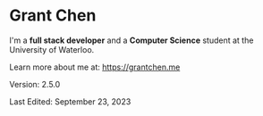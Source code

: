 # Grant Chen

I'm a **full stack developer** and a **Computer Science** student at the University of Waterloo.

Learn more about me at: https://grantchen.me

Version: 2.5.0

Last Edited: September 23, 2023

